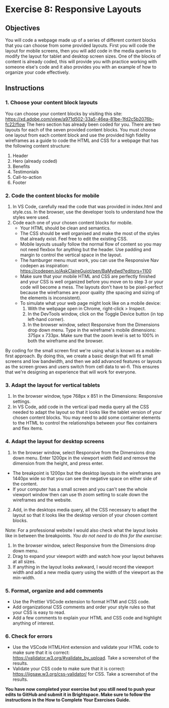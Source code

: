 # Exercise 8: Responsive Layouts

## Objectives

You will code a webpage made up of a series of different content blocks that you can choose from some provided layouts. First you will code the layout for mobile screens, then you will add code in the media queries to modify the layout for tablet and desktop screen sizes. One of the blocks of content is already coded, this will provide you with practice working with someone else's code and it also provides you with an example of how to organize your code effectively.

## Instructions

### 1. Choose your content block layouts

You can choose your content blocks by visiting this site: https://xd.adobe.com/view/a971d502-33a5-46ea-81be-1fd2c5b2076b-fc22/flow
The hero section has already been coded for you. There are two layouts for each of the seven provided content blocks. You must choose one layout from each content block and use the provided high fidelity wireframes as a guide to code the HTML and CSS for a webpage that has the following content structure:

1. Header
2. Hero (already coded)
3. Benefits
4. Testimonials
5. Call-to-action
6. Footer

### 2. Code the content blocks for mobile

1. In VS Code, carefully read the code that was provided in index.html and style.css. In the browser, use the developer tools to understand how the styles were used.
2. Code each one of your chosen content blocks for mobile.
   - Your HTML should be clean and semantics.
   - The CSS should be well organised and make the most of the styles that already exist. Feel free to edit the existing CSS.
   - Mobile layouts usually follow the normal flow of content so you may not need flexbox for anything but the header. Use padding and margin to control the vertical space in the layout.
   - The hamburger menu must work, you can use the Responsive Nav codepen as inspiration: https://codepen.io/AskClaireGuiot/pen/BaMydwd?editors=1100
   - Make sure that your mobile HTML and CSS are perfectly finished and your CSS is well organized before you move on to step 3 or your code will become a mess. The layouts don't have to be pixel-perfect because the wireframes are poor quality (the spacing and sizing of the elements is inconsistent).
   - To simulate what your web page might look like on a mobile device:
     1. With the webpage open in Chrome, right-click > Inspect.
     2. In the DevTools window, click on the Toggle Device button (in top left-hand corner).
     3. In the browser window, select Responsive from the Dimensions drop down menu. Type in the wireframe's mobile dimensions: 375px x 733px. Make sure that the zoom level is set to 100% in both the wireframe and the browser.

By coding for the small screen first we're using what is known as a mobile-first approach. By doing this, we create a basic design that will fit small screens and low bandwidth, and then we add advanced features or layouts as the screen grows and users switch from cell data to wi-fi. This ensures that we're designing an experience that will work for everyone.

### 3. Adapt the layout for vertical tablets

1. In the browser window, type 768px x 851 in the Dimensions: Responsive settings.
2. In VS Code, add code in the vertical ipad media query all the CSS needed to adapt the layout so that it looks like the tablet version of your chosen content blocks. You may need to add some container elements to the HTML to control the relationships between your flex containers and flex items.

### 4. Adapt the layout for desktop screens

1. In the browser window, select Responsive from the Dimensions drop down menu. Enter 1200px in the viewport width field and remove the dimension from the height, and press enter.

- The breakpoint is 1200px but the desktop layouts in the wireframes are 1440px wide so that you can see the negative space on either side of the content.
- If your computer has a small screen and you can't see the whole viewport window then can use th zoom setting to scale down the wireframes and the website.

2. Add, in the desktops media query, all the CSS necessary to adapt the layout so that it looks like the desktop version of your chosen content blocks.

Note: For a professional website I would also check what the layout looks like in between the breakpoints. _You do not need to do this for the exercise_:

1. In the browser window, select Responsive from the Dimensions drop down menu.
2. Drag to expand your viewport width and watch how your layout behaves at all sizes.
3. If anything in the layout looks awkward, I would record the viewport width and add a new media query using the width of the viewport as the min-width.

### 5. Format, organize and add comments

- Use the Prettier VSCode extension to format HTMl and CSS code.
- Add organizational CSS comments and order your style rules so that your CSS is easy to read.
- Add a few comments to explain your HTML and CSS code and highlight anything of interest.

### 6. Check for errors

- Use the VSCode HTMLHint extension and validate your HTML code to make sure that it is correct: https://validator.w3.org/#validate_by_upload. Take a screenshot of the results.
- Validate your CSS code to make sure that it is correct: https://jigsaw.w3.org/css-validator/ for CSS. Take a screenshot of the results.

**You have now completed your exercise but you still need to push your edits to GitHub and submit it in Brightspace. Make sure to follow the instructions in the How to Complete Your Exercises Guide.**
